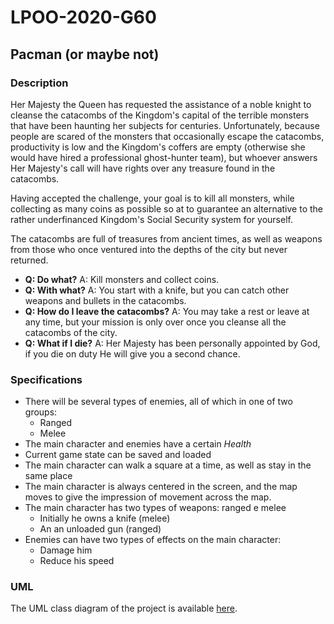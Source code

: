 # LPOO-2020-G60

## Pacman (or maybe not)

### Description

Her Majesty the Queen has requested the assistance of a noble knight to cleanse the catacombs of the Kingdom's capital of the terrible monsters that have been haunting her subjects for centuries. Unfortunately, because people are scared of the monsters that occasionally escape the catacombs, productivity is low and the Kingdom's coffers are empty (otherwise she would have hired a professional ghost-hunter team), but whoever answers Her Majesty's call will have rights over any treasure found in the catacombs.

Having accepted the challenge, your goal is to kill all monsters, while collecting as many coins as possible so at to guarantee an alternative to the rather underfinanced Kingdom's Social Security system for yourself.

The catacombs are full of treasures from ancient times, as well as weapons from those who once ventured into the depths of the city but never returned.

- **Q: Do what?** A: Kill monsters and collect coins.
- **Q: With what?** A: You start with a knife, but you can catch other weapons and bullets in the catacombs.
- **Q: How do I leave the catacombs?** A: You may take a rest or leave at any time, but your mission is only over once you cleanse all the catacombs of the city.
- **Q: What if I die?** A: Her Majesty has been personally appointed by God, if you die on duty He will give you a second chance. 

### Specifications

- There will be several types of enemies, all of which in one of two groups:
    - Ranged
    - Melee
- The main character and enemies have a certain *Health*
- Current game state can be saved and loaded
- The main character can walk a square at a time, as well as stay in the same place
- The main character is always centered in the screen, and the map moves to give the impression of movement across the map.
- The main character has two types of weapons: ranged e melee
    - Initially he owns a knife (melee)
    - An an unloaded gun (ranged)
- Enemies can have two types of effects on the main character:
    - Damage him
    - Reduce his speed

### UML

The UML class diagram of the project is available [here](https://drive.google.com/file/d/1Ql_kmMo6nBzLH933LEEZQvu8vgUm2lDC/view?usp=sharing).
